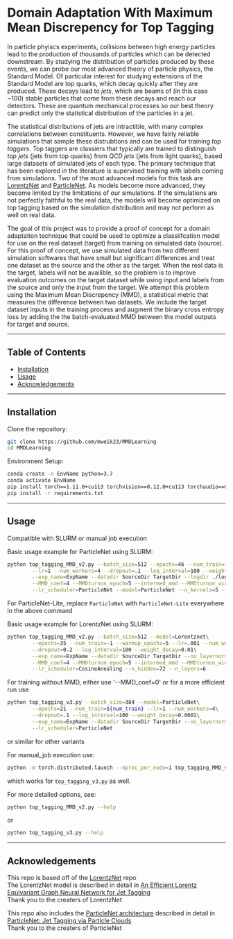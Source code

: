 # Domain Adaptation With Maximum Mean Discrepency for Top Tagging

In particle phyiscs experiments, collisions between high energy particles lead to the production of thousands of particles which can be detected downstream. By studying the distribution of particles produced by these events, we can probe our most advanced theory of particle physics, the Standard Model. Of particular interest for studying extensions of the Standard Model are top quarks, which decay quickly after they are produced. These decays lead to *jets*, which are beams of (in this case ~100) stable particles that come from these decays and reach our detectors. These are quantum mechanical processes so our best theory can predict only the statistical distribution of the particles in a jet. 

The statistical distributions of jets are intractible, with many complex correlations between constituents. However, we have fairly reliable simulations that sample these distrubtions and can be used for training *top taggers*. Top taggers are classiers that typically are trained to distinguish *top jets* (jets from top quarks) from *QCD jets* (jets from light quarks), based large datasets of simulated jets of each type. The primary technique that has been explored in the literature is supervised training with labels coming from simulations. Two of the most advanced models for this task are [LorentzNet](https://arxiv.org/abs/2201.08187) and [ParticleNet](https://arxiv.org/abs/1902.08570). As models become more advanced, they become limited by the limitations of our simulations. If the simulations are not perfectly faithful to the real data, the models will become optimized on top tagging based on the simulation distribution and may not perform as well on real data. 

The goal of this project was to provide a proof of concept for a domain adaptation technique that could be used to optimize a classiifcation model for use on the real dataset (target) from training on simulated data (source). For this proof of concept, we use simulated data from two different simulation softwares that have small but significant differences and treat one dataset as the source and the other as the target. When the real data is the target, labels will not be availible, so the problem is to improve evaluation outcomes on the target dataset while using input and labels from the source and only the input from the target. We attempt this problem using the Maximum Mean Discrepency (MMD), a statistical metric that measures the difference between two datasets. We include the target dataset inputs in the training process and augment the binary cross entropy loss by adding the the batch-evaluated MMD between the model outputs for target and source.

---

## Table of Contents


- [Installation](#installation)
- [Usage](#usage)
- [Acknowledgements](#acknowledgements)

---

## Installation

Clone the repository:

```bash
git clone https://github.com/mweik23/MMDLearning
cd MMDLearning
```
Environment Setup:

```bash
conda create -n EnvName python=3.7
conda activate EnvName
pip install torch==1.11.0+cu113 torchvision==0.12.0+cu113 torchaudio==0.11.0 --extra-index-url https://download.pytorch.org/whl/cu113
pip install -r requirements.txt
```
---
## Usage

Compatible with SLURM or manual job execution

Basic usage example for ParticleNet using SLURM:

```bash
python top_tagging_MMD_v2.py --batch_size=512 --epochs=46 --num_train=-1 --warmup_epochs=5\
        --lr=1 --num_workers=4 --dropout=.1 --log_interval=100 --weight_decay=0.0001\
        --exp_name=ExpName --datadir SourceDir TargetDir --logdir ./logs/top/ --no_layernorm\
        --MMD_coef=4 --MMDturnon_epoch=5 --intermed_mmd --MMDturnon_width=2\
        --lr_scheduler=ParticleNet --model=ParticleNet --n_kernels=5 --n_latent=64
```
For ParticleNet-Lite, replace `ParticleNet` with `ParticleNet-Lite` everywhere in the above command

Basic usage example for LorentzNet using SLURM:

```bash
python top_tagging_MMD_v2.py --batch_size=512 --model=Lorentznet\
        --epochs=35 --num_train=-1 --warmup_epochs=5 --lr=.001 --num_workers=4 --c_weight=0.005\
        --dropout=0.2 --log_interval=100 --weight_decay=0.01\
        --exp_name=ExpName --datadir SourceDir TargetDir --no_layernorm\
        --MMD_coef=4 --MMDturnon_epoch=5 --intermed_mmd --MMDturnon_width=2\
        --lr_scheduler=CosineAnealing --n_hidden=72 --n_layers=6 
```

For training without MMD, either use '--MMD_coef=0' or for a more efficient run use

```bash
python top_tagging_v3.py --batch_size=384 --model=ParticleNet\
        --epochs=21 --num_train=${num_train} --lr=1 --num_workers=4\
        --dropout=.1 --log_interval=100 --weight_decay=0.0001\
        --exp_name=ExpName --datadir SourceDir TargetDir --no_layernorm\
        --lr_scheduler=ParticleNet
```
or similar for other variants

For manual_job execution use:
```bash
python -m torch.distributed.launch --nproc_per_node=1 top_tagging_MMD_v2.py --manual ...
```
which works for `top_tagging_v3.py` as well.

For more detailed options, see:

```bash
python top_tagging_MMD_v2.py --help
```
or
```bash
python top_tagging_v3.py --help
```

---

## Acknowledgements

This repo is based off of the [LorentzNet](https://github.com/sdogsq/LorentzNet-release) repo <br>
The LorentzNet model is described in detail in [An Efficient Lorentz Equivariant Graph Neural Network for Jet Tagging](https://arxiv.org/abs/2201.08187)<br>
Thank you to the creaters of LorentzNet

This repo also includes the [ParticleNet architecture](https://github.com/hqucms/weaver-core/blob/main/weaver/nn/model/ParticleNet.py)
described in detail in [ParticleNet: Jet Tagging via Particle Clouds](https://arxiv.org/abs/1902.08570)<br>
Thank you to the creaters of ParticleNet
